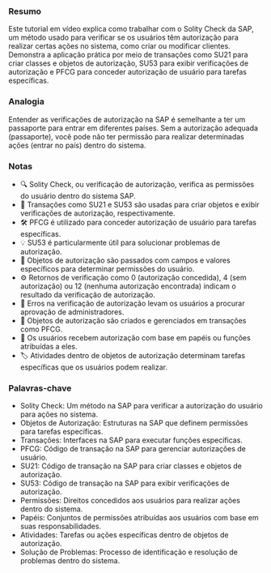 ### Resumo
Este tutorial em vídeo explica como trabalhar com o Solity Check da SAP, um método usado para verificar se os usuários têm autorização para realizar certas ações no sistema, como criar ou modificar clientes. Demonstra a aplicação prática por meio de transações como SU21 para criar classes e objetos de autorização, SU53 para exibir verificações de autorização e PFCG para conceder autorização de usuário para tarefas específicas.

### Analogia
Entender as verificações de autorização na SAP é semelhante a ter um passaporte para entrar em diferentes países. Sem a autorização adequada (passaporte), você pode não ter permissão para realizar determinadas ações (entrar no país) dentro do sistema.

### Notas
- 🔍 Solity Check, ou verificação de autorização, verifica as permissões do usuário dentro do sistema SAP.
- 🔄 Transações como SU21 e SU53 são usadas para criar objetos e exibir verificações de autorização, respectivamente.
- 🛠 PFCG é utilizado para conceder autorização de usuário para tarefas específicas.
- 💡 SU53 é particularmente útil para solucionar problemas de autorização.
- 📝 Objetos de autorização são passados com campos e valores específicos para determinar permissões do usuário.
- ⚙️ Retornos de verificação como 0 (autorização concedida), 4 (sem autorização) ou 12 (nenhuma autorização encontrada) indicam o resultado da verificação de autorização.
- 🚫 Erros na verificação de autorização levam os usuários a procurar aprovação de administradores.
- 🧩 Objetos de autorização são criados e gerenciados em transações como PFCG.
- 🛂 Os usuários recebem autorização com base em papéis ou funções atribuídas a eles.
- 🏷 Atividades dentro de objetos de autorização determinam tarefas específicas que os usuários podem realizar.

### Palavras-chave
- Solity Check: Um método na SAP para verificar a autorização do usuário para ações no sistema.
- Objetos de Autorização: Estruturas na SAP que definem permissões para tarefas específicas.
- Transações: Interfaces na SAP para executar funções específicas.
- PFCG: Código de transação na SAP para gerenciar autorizações de usuário.
- SU21: Código de transação na SAP para criar classes e objetos de autorização.
- SU53: Código de transação na SAP para exibir verificações de autorização.
- Permissões: Direitos concedidos aos usuários para realizar ações dentro do sistema.
- Papéis: Conjuntos de permissões atribuídas aos usuários com base em suas responsabilidades.
- Atividades: Tarefas ou ações específicas dentro de objetos de autorização.
- Solução de Problemas: Processo de identificação e resolução de problemas dentro do sistema.
